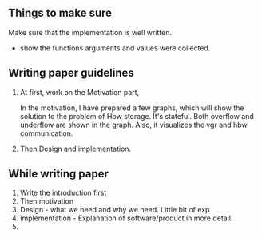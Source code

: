 ## Things to make sure
Make sure that the implementation is well written.
 - show the functions arguments and values were collected.

## Writing paper guidelines
1. At first, work on the Motivation part,
    
    In the motivation, I have prepared a few graphs, which will show the solution to the problem of Hbw storage. It's stateful.
    Both overflow and underflow are shown in the graph. Also, it visualizes the vgr and hbw communication.

3. Then Design and implementation.


## While writing paper
1. Write the introduction first
2. Then motivation
3. Design - what we need and why we need. Little bit of exp
4. implementation - Explanation of software/product in more detail.
5. 

